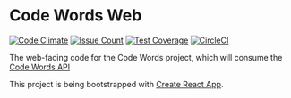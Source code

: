 # Code Words Web
[![Code Climate](https://codeclimate.com/github/bensaufley/code-words-web/badges/gpa.svg)](https://codeclimate.com/github/bensaufley/code-words-web) [![Issue Count](https://codeclimate.com/github/bensaufley/code-words-web/badges/issue_count.svg)](https://codeclimate.com/github/bensaufley/code-words-web) [![Test Coverage](https://codeclimate.com/github/bensaufley/code-words-web/badges/coverage.svg)](https://codeclimate.com/github/bensaufley/code-words-web/coverage) [![CircleCI](https://circleci.com/gh/bensaufley/code-words-web/tree/master.svg?style=shield)](https://circleci.com/gh/bensaufley/code-words-web/tree/master)

The web-facing code for the Code Words project, which will consume the [Code Words API]

This project is being bootstrapped with [Create React App].

[Code Words API]: https://github.com/bensaufley/code-words-api
[Create React App]: https://github.com/facebookincubator/create-react-app

